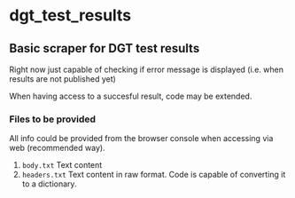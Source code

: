 # dgt_test_results

## Basic scraper for DGT test results

Right now just capable of checking if error message is displayed (i.e. when results are not published yet)

When having access to a succesful result, code may be extended.


### Files to be provided
All info could be provided from the browser console when accessing via web (recommended way).

1. `body.txt` Text content
2. `headers.txt` Text content in raw format. Code is capable of converting it to a dictionary.
